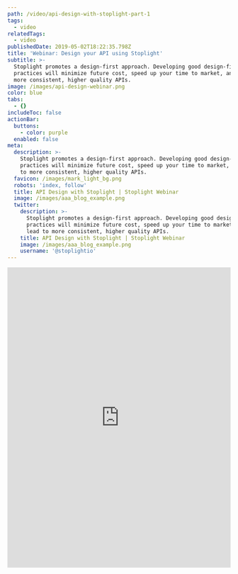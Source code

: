 ```yaml
---
path: /video/api-design-with-stoplight-part-1
tags:
  - video
relatedTags:
  - video
publishedDate: 2019-05-02T18:22:35.798Z
title: 'Webinar: Design your API using Stoplight'
subtitle: >-
  Stoplight promotes a design-first approach. Developing good design-first
  practices will minimize future cost, speed up your time to market, and lead to
  more consistent, higher quality APIs.
image: /images/api-design-webinar.png
color: blue
tabs:
  - {}
includeToc: false
actionBar:
  buttons:
    - color: purple
  enabled: false
meta:
  description: >-
    Stoplight promotes a design-first approach. Developing good design-first
    practices will minimize future cost, speed up your time to market, and lead
    to more consistent, higher quality APIs.
  favicon: /images/mark_light_bg.png
  robots: 'index, follow'
  title: API Design with Stoplight | Stoplight Webinar
  image: /images/aaa_blog_example.png
  twitter:
    description: >-
      Stoplight promotes a design-first approach. Developing good design-first
      practices will minimize future cost, speed up your time to market, and
      lead to more consistent, higher quality APIs.
    title: API Design with Stoplight | Stoplight Webinar
    image: /images/aaa_blog_example.png
    username: '@stoplightio'
---
```

<style>.markdown-body { max-width: 100% !important; } </style>

<iframe width="100%" height="678" src="https://www.youtube.com/embed/CBZUpDXpC7U" frameborder="0" allow="accelerometer; autoplay; encrypted-media; gyroscope; picture-in-picture" allowfullscreen></iframe>
